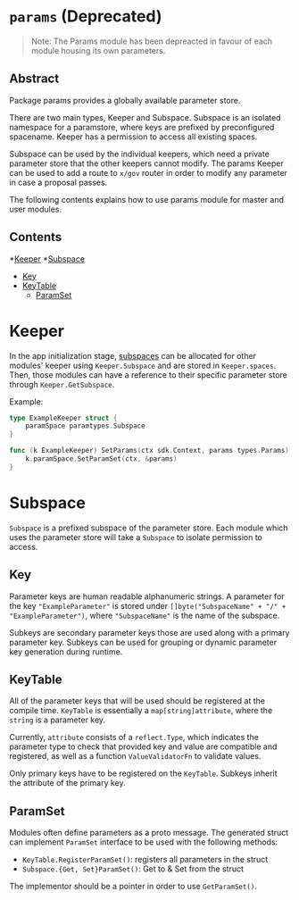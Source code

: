 <!--
order: 0
-->

# `params` (Deprecated)

> Note: The Params module has been depreacted in favour of each module housing its own parameters. 

## Abstract

Package params provides a globally available parameter store.

There are two main types, Keeper and Subspace. Subspace is an isolated namespace for a
paramstore, where keys are prefixed by preconfigured spacename. Keeper has a
permission to access all existing spaces.

Subspace can be used by the individual keepers, which need a private parameter store
that the other keepers cannot modify. The params Keeper can be used to add a route to `x/gov` router in order to modify any parameter in case a proposal passes.

The following contents explains how to use params module for master and user modules.

## Contents

*[Keeper](#keeper)
*[Subspace](#subspace)
  * [Key](#key)
  * [KeyTable](#keytable)
	* [ParamSet](#paramset)

# Keeper

In the app initialization stage, [subspaces](#subspace) can be allocated for other modules' keeper using `Keeper.Subspace` and are stored in `Keeper.spaces`. Then, those modules can have a reference to their specific parameter store through `Keeper.GetSubspace`.

Example:

```go
type ExampleKeeper struct {
	paramSpace paramtypes.Subspace
}

func (k ExampleKeeper) SetParams(ctx sdk.Context, params types.Params) {
	k.paramSpace.SetParamSet(ctx, &params)
}
```

# Subspace

`Subspace` is a prefixed subspace of the parameter store. Each module which uses the
parameter store will take a `Subspace` to isolate permission to access.

## Key

Parameter keys are human readable alphanumeric strings. A parameter for the key
`"ExampleParameter"` is stored under `[]byte("SubspaceName" + "/" + "ExampleParameter")`,
	where `"SubspaceName"` is the name of the subspace.

Subkeys are secondary parameter keys those are used along with a primary parameter key.
Subkeys can be used for grouping or dynamic parameter key generation during runtime.

## KeyTable

All of the parameter keys that will be used should be registered at the compile
time. `KeyTable` is essentially a `map[string]attribute`, where the `string` is a parameter key.

Currently, `attribute` consists of a `reflect.Type`, which indicates the parameter
type to check that provided key and value are compatible and registered, as well as a function `ValueValidatorFn` to validate values.

Only primary keys have to be registered on the `KeyTable`. Subkeys inherit the
attribute of the primary key.

## ParamSet

Modules often define parameters as a proto message. The generated struct can implement
`ParamSet` interface to be used with the following methods:

* `KeyTable.RegisterParamSet()`: registers all parameters in the struct
* `Subspace.{Get, Set}ParamSet()`: Get to & Set from the struct

The implementor should be a pointer in order to use `GetParamSet()`.
